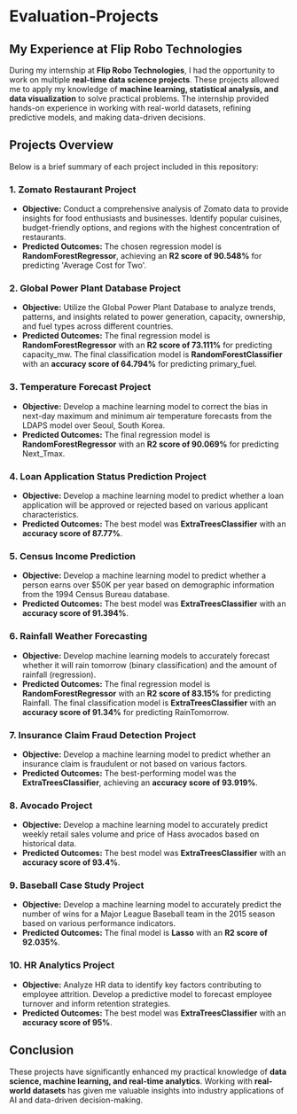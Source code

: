 # Evaluation-Projects

## My Experience at Flip Robo Technologies
During my internship at **Flip Robo Technologies**, I had the opportunity to work on multiple **real-time data science projects**. These projects allowed me to apply my knowledge of **machine learning, statistical analysis, and data visualization** to solve practical problems. The internship provided hands-on experience in working with real-world datasets, refining predictive models, and making data-driven decisions.

## Projects Overview
Below is a brief summary of each project included in this repository:

### 1. Zomato Restaurant Project
   - **Objective:** Conduct a comprehensive analysis of Zomato data to provide insights for food enthusiasts and businesses. Identify popular cuisines, budget-friendly options, and regions with the highest concentration of restaurants.
   - **Predicted Outcomes:** The chosen regression model is **RandomForestRegressor**, achieving an **R2 score of 90.548%** for predicting 'Average Cost for Two'.

### 2. Global Power Plant Database Project
   - **Objective:** Utilize the Global Power Plant Database to analyze trends, patterns, and insights related to power generation, capacity, ownership, and fuel types across different countries.
   - **Predicted Outcomes:** The final regression model is **RandomForestRegressor** with an **R2 score of 73.111%** for predicting capacity_mw. The final classification model is **RandomForestClassifier** with an **accuracy score of 64.794%** for predicting primary_fuel.

### 3. Temperature Forecast Project
   - **Objective:** Develop a machine learning model to correct the bias in next-day maximum and minimum air temperature forecasts from the LDAPS model over Seoul, South Korea.
   - **Predicted Outcomes:** The final regression model is **RandomForestRegressor** with an **R2 score of 90.069%** for predicting Next_Tmax.

### 4. Loan Application Status Prediction Project
   - **Objective:** Develop a machine learning model to predict whether a loan application will be approved or rejected based on various applicant characteristics.
   - **Predicted Outcomes:** The best model was **ExtraTreesClassifier** with an **accuracy score of 87.77%**.

### 5. Census Income Prediction
   - **Objective:** Develop a machine learning model to predict whether a person earns over $50K per year based on demographic information from the 1994 Census Bureau database.
   - **Predicted Outcomes:** The best model was **ExtraTreesClassifier** with an **accuracy score of 91.394%**.

### 6. Rainfall Weather Forecasting
   - **Objective:** Develop machine learning models to accurately forecast whether it will rain tomorrow (binary classification) and the amount of rainfall (regression).
   - **Predicted Outcomes:** The final regression model is **RandomForestRegressor** with an **R2 score of 83.15%** for predicting Rainfall. The final classification model is **ExtraTreesClassifier** with an **accuracy score of 91.34%** for predicting RainTomorrow.

### 7. Insurance Claim Fraud Detection Project
   - **Objective:** Develop a machine learning model to predict whether an insurance claim is fraudulent or not based on various factors.
   - **Predicted Outcomes:** The best-performing model was the **ExtraTreesClassifier**, achieving an **accuracy score of 93.919%**.

### 8. Avocado Project
   - **Objective:** Develop a machine learning model to accurately predict weekly retail sales volume and price of Hass avocados based on historical data.
   - **Predicted Outcomes:** The best model was **ExtraTreesClassifier** with an **accuracy score of 93.4%**.

### 9. Baseball Case Study Project
   - **Objective:** Develop a machine learning model to accurately predict the number of wins for a Major League Baseball team in the 2015 season based on various performance indicators.
   - **Predicted Outcomes:** The final model is **Lasso** with an **R2 score of 92.035%**.

### 10. HR Analytics Project
   - **Objective:** Analyze HR data to identify key factors contributing to employee attrition. Develop a predictive model to forecast employee turnover and inform retention strategies.
   - **Predicted Outcomes:** The best model was **ExtraTreesClassifier** with an **accuracy score of 95%**.

## Conclusion
These projects have significantly enhanced my practical knowledge of **data science, machine learning, and real-time analytics**. Working with **real-world datasets** has given me valuable insights into industry applications of AI and data-driven decision-making.


